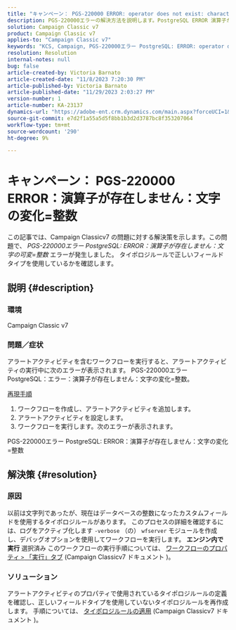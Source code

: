 ```yaml
---
title: "キャンペーン： PGS-220000 ERROR: operator does not exist: character varying = integer"
description: PGS-220000エラーの解決方法を説明します。PostgreSQL ERROR 演算子が存在しない文字変化=整数
solution: Campaign Classic v7
product: Campaign Classic v7
applies-to: "Campaign Classic v7"
keywords: "KCS, Campaign, PGS-220000エラー PostgreSQL: ERROR: operator does not exist: character varying = integer, Campaign v7, database, troubleshooting"
resolution: Resolution
internal-notes: null
bug: false
article-created-by: Victoria Barnato
article-created-date: "11/8/2023 7:20:30 PM"
article-published-by: Victoria Barnato
article-published-date: "11/29/2023 2:03:27 PM"
version-number: 1
article-number: KA-23137
dynamics-url: "https://adobe-ent.crm.dynamics.com/main.aspx?forceUCI=1&pagetype=entityrecord&etn=knowledgearticle&id=1bd2b3da-6b7e-ee11-8179-6045bd006c82"
source-git-commit: e7d2f1a55a5d5f8bb1b3d2d3787bc8f353207064
workflow-type: tm+mt
source-wordcount: '290'
ht-degree: 9%

---
```


# キャンペーン： PGS-220000 ERROR：演算子が存在しません：文字の変化=整数


この記事では、Campaign Classicv7 の問題に対する解決策を示します。この問題で、 *PGS-220000エラー PostgreSQL: ERROR：演算子が存在しません：文字の可変=整数* エラーが発生しました。 タイポロジルールで正しいフィールドタイプを使用しているかを確認します。

## 説明 {#description}


### 環境

Campaign Classic v7

### 問題／症状

アラートアクティビティを含むワークフローを実行すると、アラートアクティビティの実行中に次のエラーが表示されます。 PGS-220000エラー PostgreSQL：エラー：演算子が存在しません：文字の変化=整数。

<u>再現手順</u>

1. ワークフローを作成し、アラートアクティビティを追加します。
2. アラートアクティビティを設定します。
3. ワークフローを実行します。次のエラーが表示されます。


PGS-220000エラー PostgreSQL: ERROR：演算子が存在しません：文字の変化=整数


## 解決策 {#resolution}


### 原因

以前は文字列であったが、現在はデータベースの整数になったカスタムフィールドを使用するタイポロジルールがあります。 このプロセスの詳細を確認するには、ログをアクティブ化します `-verbose` （の） `wfserver` モジュールを作成し、デバッグオプションを使用してワークフローを実行します。 <b>エンジン内で実行</b> 選択済み このワークフローの実行手順については、 [ワークフローのプロパティ `>`  「実行」タブ](https://experienceleague.adobe.com/docs/campaign-classic/using/automating-with-workflows/advanced-management/workflow-properties.html?lang=ja#execution) (Campaign Classicv7 ドキュメント )。

### ソリューション

アラートアクティビティのプロパティで使用されているタイポロジルールの定義を確認し、正しいフィールドタイプを使用していないタイポロジルールを再作成します。 手順については、 [タイポロジルールの適用](https://experienceleague.adobe.com/docs/campaign-classic/using/orchestrating-campaigns/campaign-optimization/applying-rules.html) (Campaign Classicv7 ドキュメント )。


